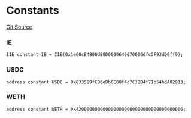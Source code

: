 # Constants
[Git Source](https://github.com/z0r0z/BaseSAFE/blob/49e83097a550e99e166bacce818c6debef62f7e0/src/SAFE/BaseSAFEV0.sol)

### IE

```solidity
IIE constant IE = IIE(0x1e00cE4800dE0D0000640070006dfc5F93dD0ff9);
```

### USDC

```solidity
address constant USDC = 0x833589fCD6eDb6E08f4c7C32D4f71b54bdA02913;
```

### WETH

```solidity
address constant WETH = 0x4200000000000000000000000000000000000006;
```

